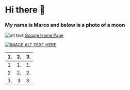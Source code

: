 # Hi there 👋 
### My name is Marco and below is a photo of a moon 





![alt text](https://d.newsweek.com/en/full/520858/supermoon-moon-smartphone-photo-picture.jpg?w=1600&h=1200&q=88&f=ee2b0e8d2fcaeb2fb7313f07712a2440)
[Google Home Page](https://www.google.com "Google's Homepage")

[![IMAGE ALT TEXT HERE](http://img.youtube.com/vi/YOUTUBE_VIDEO_ID_HERE/0.jpg)](http://www.youtube.com/watch?v=YOUTUBE_VIDEO_ID_HERE)




| 1.            | 2.            | 3.    |
| ------------- |:-------------:| -----:|
| 1             | 1.            | 1.    |
| 2             | 2.            | 2.    |
| 3.            | 3             | 3.    |


